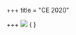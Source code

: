 +++
title = "CE 2020"

+++
![](/jyotiSham/astrophysics/history/images/zodiac_history/ce-2030-12-22_uttara-phAlgunI_uttara-proShThapAda_equinox_pUrvAShADhAH_mRgashIrSha-10deg_punarvasU_solstice.png)
{ }